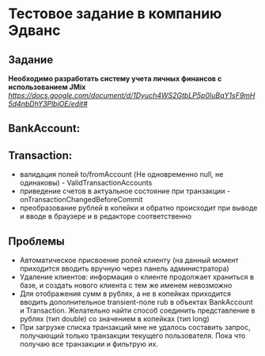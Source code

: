 
Тестовое задание в компанию Эдванс
=====

Задание
-----

**Необходимо разработать систему учета личных финансов с использованием JMix**
*https://docs.google.com/document/d/1Dyuch4WS2GtbLP5p0IuBqY1sF9mH5d4nbDhY3PlbiOE/edit#*

BankAccount:
-----


Transaction:
-----
- валидация полей to/fromAccount (Не одновременно null, не одинаковы) - ValidTransactionAccounts
- приведение счетов в актуальное состояние при транзакции - onTransactionChangedBeforeCommit
- преобразование рублей в копейки и обратно происходит при выводе и вводе в браузере и в редакторе соответственно


Проблемы
------
- Автоматическое присвоение ролей клиенту (на данный момент приходится вводить вручную через панель администратора)
- Удаление клиентов: информация о клиенте продолжает храниться в базе, и создать нового клиента с тем же именем невозможно
- Для отображения сумм в рублях, а не в копейках приходится вводить дополнительное transient-поле rub в объектах BankAccount и Transaction. Желательно найти способ соединить представление в рублях (тип double) со значением в копейках (тип long)
- При загрузке списка транзакций мне не удалось составить запрос, получающий только транзакции текущего пользователя. Пока что получаю все транзакции и фильтрую их. 